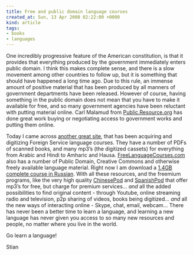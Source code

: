 ```yaml
---
title: Free and public domain language courses
created_at: Sun, 13 Apr 2008 02:22:00 +0000
kind: article
tags:
- books
- languages
---
```


One incredibly progressive feature of the American constitution, is that
it provides that everything produced by the government immediately
enters public domain. I think this makes complete sense, and there is a
slow movement among other countries to follow up, but it is something
that should have happened a long time ago. Due to this rule, an immense
amount of positive material that has been produced by all manners of
government departments have been released. However of course, having
something in the public domain does not mean that you have to make it
available for free, and so many government agencies have been reluctant
with putting material online. Carl Malamud from
[Public.Resource.org](http://public.resource.org/) has done great work
buying or negotiating access to government works and putting them
online.

Today I came across [another great
site](http://fsi-language-courses.com), that has been acquiring and
digitizing Foreign Service language courses. They have a number of PDFs
of scanned books, and many mp3’s (the digitized cassets) for everything
from Arabic and Hindi to Amharic and Hausa.
[FreeLanguageCourses.com](http://freelanguagecourses.com) also has a
number of Public Domain, Creative Commons and otherwise freely available
language material. Right now I am download a [1.4GB complete course in
Russian](http://www.freelanguagecourses.com/category/language/russian/).
With all these resources, and the freemium programs, like the very high
quality [ChinesePod](http://chinesepod.com) and
[SpanishPod](http://spanishpod.com) that offer mp3’s for free, but
charge for premium services… *and* all the added possibilities to find
original content - through Youtube, online streaming radio and
television, p2p sharing of videos, books being digitized… *and* all the
new ways of interacting online - Skype, chat, email, webcam… There has
never been a better time to learn a language, and learning a new
language has never given you access to so many new resources and people,
no matter where you live in the world.

Go learn a language!

Stian
